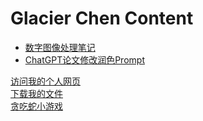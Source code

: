 #  Glacier Chen Content
- [数字图像处理笔记](https://www.glacierchen.asia/数字图像处理复习) 
- [ChatGPT论文修改润色Prompt](https://www.glacierchen.asia/Z：Prompts/论文润色Prompt)
  
<a href="/personal_page">访问我的个人网页</a> 
<br>
<a href="/download">下载我的文件</a>
<br>
<a href="/贪吃蛇">贪吃蛇小游戏</a>
